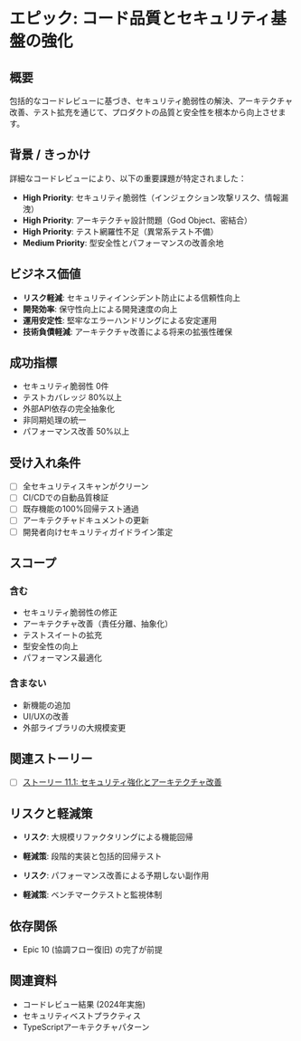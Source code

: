 # エピック: コード品質とセキュリティ基盤の強化

## 概要
包括的なコードレビューに基づき、セキュリティ脆弱性の解決、アーキテクチャ改善、テスト拡充を通じて、プロダクトの品質と安全性を根本から向上させます。

## 背景 / きっかけ
詳細なコードレビューにより、以下の重要課題が特定されました：
- **High Priority**: セキュリティ脆弱性（インジェクション攻撃リスク、情報漏洩）
- **High Priority**: アーキテクチャ設計問題（God Object、密結合）
- **High Priority**: テスト網羅性不足（異常系テスト不備）
- **Medium Priority**: 型安全性とパフォーマンスの改善余地

## ビジネス価値
- **リスク軽減**: セキュリティインシデント防止による信頼性向上
- **開発効率**: 保守性向上による開発速度の向上
- **運用安定性**: 堅牢なエラーハンドリングによる安定運用
- **技術負債軽減**: アーキテクチャ改善による将来の拡張性確保

## 成功指標
- セキュリティ脆弱性 0件
- テストカバレッジ 80%以上
- 外部API依存の完全抽象化
- 非同期処理の統一
- パフォーマンス改善 50%以上

## 受け入れ条件
- [ ] 全セキュリティスキャンがクリーン
- [ ] CI/CDでの自動品質検証
- [ ] 既存機能の100%回帰テスト通過
- [ ] アーキテクチャドキュメントの更新
- [ ] 開発者向けセキュリティガイドライン策定

## スコープ
### 含む
- セキュリティ脆弱性の修正
- アーキテクチャ改善（責任分離、抽象化）
- テストスイートの拡充
- 型安全性の向上
- パフォーマンス最適化

### 含まない
- 新機能の追加
- UI/UXの改善
- 外部ライブラリの大規模変更

## 関連ストーリー
- [ ] [ストーリー 11.1: セキュリティ強化とアーキテクチャ改善](story_11_1_security_and_architecture_improvements.md)

## リスクと軽減策
- **リスク**: 大規模リファクタリングによる機能回帰
- **軽減策**: 段階的実装と包括的回帰テスト

- **リスク**: パフォーマンス改善による予期しない副作用
- **軽減策**: ベンチマークテストと監視体制

## 依存関係
- Epic 10 (協調フロー復旧) の完了が前提

## 関連資料
- コードレビュー結果 (2024年実施)
- セキュリティベストプラクティス
- TypeScriptアーキテクチャパターン